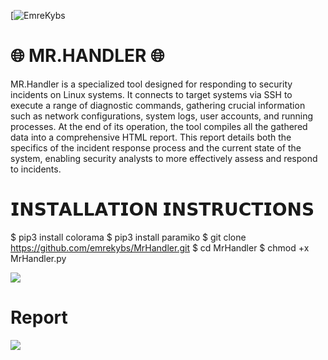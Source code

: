 [![EmreKybs](https://img.shields.io/badge/MadeBy-EmreKybs-yellow)

# 🌐 MR.HANDLER 🌐
MR.Handler is a specialized tool designed for responding to security incidents on Linux systems.
It connects to target systems via SSH to execute a range of diagnostic commands, gathering crucial information such as network configurations, system logs, user accounts, and running processes.
At the end of its operation, the tool compiles all the gathered data into a comprehensive HTML report. 
This report details both the specifics of the incident response process and the current state of the system, enabling security analysts to more effectively assess and respond to incidents.

# 𝗜𝗡𝗦𝗧𝗔𝗟𝗟𝗔𝗧𝗜𝗢𝗡 𝗜𝗡𝗦𝗧𝗥𝗨𝗖𝗧𝗜𝗢𝗡𝗦
$ pip3 install colorama
$ pip3 install paramiko
$ git clone https://github.com/emrekybs/MrHandler.git
$ cd MrHandler
$ chmod +x MrHandler.py 

<img src="https://github.com/emrekybs/MrHandler/blob/main/1.png">

# Report 
<img src="https://github.com/emrekybs/MrHandler/blob/main/2.png">
